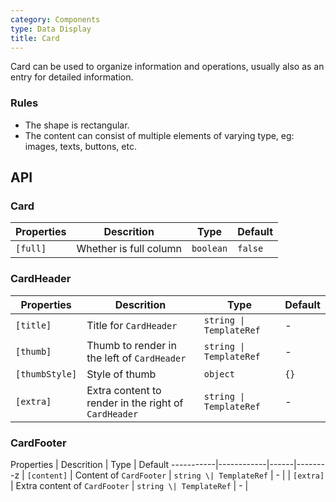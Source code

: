 ```yaml
---
category: Components
type: Data Display
title: Card
---
```


Card can be used to organize information and operations, usually also as an entry for detailed information.

### Rules
- The shape is rectangular.
- The content can consist of multiple elements of varying type, eg: images, texts, buttons, etc.

## API

### Card

Properties | Descrition | Type | Default
-----------|------------|------|--------
| `[full]` | Whether is full column | `boolean` | `false` |

### CardHeader

Properties | Descrition | Type | Default
-----------|------------|------|--------
| `[title]` | Title for `CardHeader` | `string \| TemplateRef` | - |
| `[thumb]` | Thumb to render in the left of  `CardHeader` | `string \| TemplateRef` | - |
| `[thumbStyle]` | Style of thumb | `object` | `{}` |
| `[extra]` | Extra content to render in the right of `CardHeader` | `string \| TemplateRef` | - |

### CardFooter

Properties | Descrition | Type | Default
-----------|------------|------|--------z
| `[content]` | Content of `CardFooter` | `string \| TemplateRef` | - |
| `[extra]` | Extra content of `CardFooter` | `string \| TemplateRef` | - |